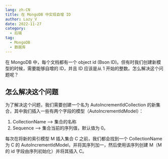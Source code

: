 ```yaml
---
lang: zh-CN
title: 在 MongoDB 中实现自增 ID
author: Lazy_V
date: 2022-11-27
category:
  - 后端
tag:
  - MongoDB
  - 数据库
---
```


在 MongoDB 中，每个文档都有一个 object id (Bson ID)。但有时我们创建新模型的时候，需要能够自增的 ID，并且 ID 应该是从 1 开始的整数。怎么解决这个问题呢？

<!-- more -->

## 怎么解决这个问题

为了解决这个问题，我们需要创建一个名为 AutoIncrementIdCollection 的新集合，其中我们插入一些有两个字段的模型（AutoIncrementIdModel）：

1. CollectionName --> 集合的名称
2. Sequence --> 集合当前的序列值，默认值为 0。

每次在将新的索引模型 M 插入集合 C 之前，我们都会找到一个 CollectionName 为 C 的 AutoIncrementIdModel，并将其序列加一，然后使用该序列创建 M（M 的 id 字段由序列初始化）并将其插入 C。